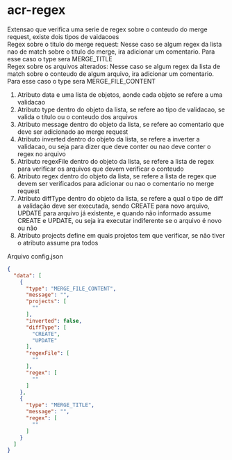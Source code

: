 # acr-regex

Extensao que verifica uma serie de regex sobre o conteudo do merge request, existe dois tipos de vaidacoes<br>
Regex sobre o titulo do merge request: Nesse caso se algum regex da lista nao de match sobre o titulo do merge, ira adicionar um comentario. Para esse caso o type sera MERGE_TITLE<br>
Regex sobre os arquivos alterados: Nesse caso se algum regex da lista de match sobre o conteudo de algum arquivo, ira adicionar um comentario. Para esse caso o type sera MERGE_FILE_CONTENT

1. Atributo data e uma lista de objetos, aonde cada objeto se refere a uma validacao
2. Atributo type dentro do objeto da lista, se refere ao tipo de validacao, se valida o titulo ou o conteudo dos arquivos
3. Atributo message dentro do objeto da lista, se refere ao comentario que deve ser adicionado ao merge request
4. Atributo inverted dentro do objeto da lista, se refere a inverter a validacao, ou seja para dizer que deve conter ou nao deve conter o regex no arquivo
5. Atributo regexFile dentro do objeto da lista, se refere a lista de regex para verificar os arquivos que devem verificar o conteudo
6. Atributo regex dentro do objeto da lista, se refere a lista de regex que devem ser verificados para adicionar ou nao o comentario no merge request
7. Atributo diffType dentro do objeto da lista, se refere a qual o tipo de diff a validação deve ser executada, sendo CREATE para novo arquivo, UPDATE para arquivo já existente, e quando não informado assume CREATE e UPDATE, ou seja ira executar indiferente se o arquivo é novo ou não
8. Atributo projects define em quais projetos tem que verificar, se não tiver o atributo assume pra todos

Arquivo config.json

```json
{
  "data": [
    {
      "type": "MERGE_FILE_CONTENT",
      "message": "",
      "projects": [
        ""
      ],
      "inverted": false,
      "diffType": [
        "CREATE",
        "UPDATE"
      ],
      "regexFile": [
        ""
      ],
      "regex": [
        ""
      ]
    },
    {
      "type": "MERGE_TITLE",
      "message": "",
      "regex": [
        ""
      ]
    }
  ]
}
```

